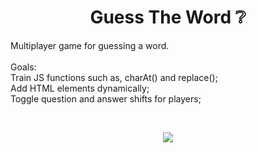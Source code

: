 <h1 align ="center"> Guess The Word ❔</h1>

<p align="justify">
Multiplayer game for guessing a word. 
  <br><br>
  Goals:
  <br>
  Train JS functions such as, charAt() and replace();
  <br>Add HTML elements dynamically;
  <br>Toggle question and answer shifts for players;
</p>

<br>

<p align ="center">
<img src="https://user-images.githubusercontent.com/100588945/169696617-892a4f6f-4949-4a05-bcf7-e27972138426.gif">
</p>
